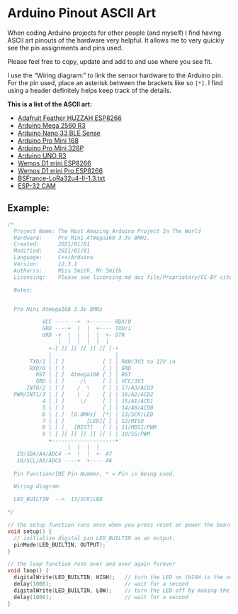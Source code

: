 # Arduino Pinout ASCII Art

When coding Arduino projects for other people (and myself) I find having ASCII art pinouts of the hardware very helpful. It allows me to  very quickly see the pin assignments and pins used.

Please feel free to copy, update and add to and use where you see fit.

I use the “Wiring diagram:” to link the sensor hardware to the Arduino pin. For the pin used, place an asterisk between the brackets like so ```[*]```.  I find using a header definitely helps keep track of the details.

**This is a list of the ASCII art:**

- [Adafruit Feather HUZZAH ESP8266](https://github.com/stevendekarski/Arduino-Pinout-ASCII-Art/blob/main/Adafruit-Feather-HUZZAH-ESP8266.txt)
- [Arduino Mega 2560 R3](https://github.com/stevendekarski/Arduino-Pinout-ASCII-Art/blob/main/Arduino-Mega-2560-R3.txt)
- [Arduino Nano 33 BLE Sense](https://github.com/stevendekarski/Arduino-Pinout-ASCII-Art/blob/main/Arduino-Nano33-BLE-Sense.txt)
- [Arduino Pro Mini 168](https://github.com/stevendekarski/Arduino-Pinout-ASCII-Art/blob/main/Arduino-Pro-Mini-168.txt)
- [Arduino Pro Mini 328P](https://github.com/stevendekarski/Arduino-Pinout-ASCII-Art/blob/main/Arduino-Pro-Mini-328P.txt)
- [Arduino UNO R3](https://github.com/stevendekarski/Arduino-Pinout-ASCII-Art/blob/main/Arduino-UNO-R3.txt)
- [Wemos D1 mini ESP8266](https://github.com/stevendekarski/Arduino-Pinout-ASCII-Art/blob/main/Arduino-Wemos-D1-Mini-ESP8266.txt)
- [Wemos D1 mini Pro ESP8266](https://github.com/stevendekarski/Arduino-Pinout-ASCII-Art/blob/main/Arduino-Wemos-D1-Mini-Pro-ESP8266.txt)
- [BSFrance-LoRa32u4-II-1.3.txt](https://github.com/stevendekarski/Arduino-Pinout-ASCII-Art/blob/main/BSFrance-LoRa32u4-II-1.3.txt)
- [ESP-32 CAM](https://github.com/stevendekarski/Arduino-Pinout-ASCII-Art/blob/main/ESP32-CAM.txt)

## Example:
```cpp
/*
  Project Name: The Most Amazing Arduino Project In The World
  Hardware:     Pro Mini Atmega168 3.3v 8MHz,
  Created:      2021/01/01
  Modified:     2021/01/01
  Language:     C++/Arduino
  Version:      12.3.1
  Author/s:     Miss Smith, Mr Smith
  Licensing:    Please see licensing.md doc file/Proprietary/CC-BY cite

  Notes:        


  Pro Mini Atmega168 3.3v 8MHz

           VCC -------+  +------- RDX/0         
           GRD ----+  |  |  +---- TXD/1
           GRD -+  |  |  |  |  +- DTR
                |  |  |  |  |  |
             +-[ ][ ][ ][ ][ ][ ]-+
             |                    |    
       TXD/1 | [ ]            [ ] | RAW/3V3 to 12V in
       RXD/0 | [ ]            [ ] | GRD
         RST | [ ]  Atmega168 [ ] | RST
         GRD | [ ]     /\     [ ] | VCC/3V3
      INT0/2 | [ ]    /  \    [ ] | 17/A3/ACD3
  PWM/INT1/3 | [ ]    \  /    [ ] | 16/A2/ACD2
           4 | [ ]     \/     [ ] | 15/A1/ACD1
           5 | [ ]            [ ] | 14/A0/ACD0
           6 | [ ]  [8.0MHz]  [*] | 13/SCK/LED
           7 | [ ]       [LED][ ] | 12/MISO
           8 | [ ]   [REST]   [ ] | 11/MOSI/PWM
           9 | [ ][ ][ ][ ][ ][ ] | 10/SS/PWM
             +--------------------+
                   |  |  |  | 
   19/SDA/A4/ADC4 -+  |  |  +- A7
   18/SCL/A5/ADC5 ----+  +---- A6
         
  Pin Function/IDE Pin Number, * = Pin is being used.

  Wiring diagram:

  LED_BUILTIN  -->  13/SCK/LED

*/

// the setup function runs once when you press reset or power the board
void setup() {
  // initialize digital pin LED_BUILTIN as an output.
  pinMode(LED_BUILTIN, OUTPUT);
}

// the loop function runs over and over again forever
void loop() {
  digitalWrite(LED_BUILTIN, HIGH);   // turn the LED on (HIGH is the voltage level)
  delay(1000);                       // wait for a second
  digitalWrite(LED_BUILTIN, LOW);    // turn the LED off by making the voltage LOW
  delay(1000);                       // wait for a second
}
```
